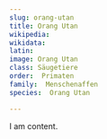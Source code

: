 ```yaml
---
slug: orang-utan
title: Orang Utan
wikipedia: 
wikidata: 
latin:
image: Orang Utan
class: Säugetiere
order:  Primaten
family:  Menschenaffen
species:  Orang Utan

---
```


I am content.
